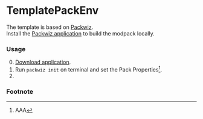 # TemplatePackEnv

The template is based on [Packwiz](https://packwiz.infra.link/).  
Install the [Packwiz application](https://github.com/packwiz/packwiz/actions/workflows/go.yml) to build the modpack locally.  

### Usage
0. [Download application](https://packwiz.infra.link/installation/).
1. Run `packwiz init` on terminal and set the Pack Properties[^2].
2. 


### Footnote
[^2]: AAA
